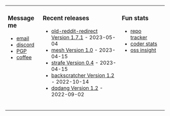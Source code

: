###

<!-- ![Build README](https://github.com/dqdang/dqdang/workflows/Build%20README/badge.svg) -->
<table><tr><td valign="top">

### Message me
* [email](mailto:dqdang17@gmail.com)
* [discord](https://discord.com/channels/@me/dqd#0143)
* [PGP](https://raw.githubusercontent.com/dqdang/dqdang.github.io/master/derek-dang.asc)
* [coffee](https://www.buymeacoffee.com/dqdang)

</td><td valign="top">

### Recent releases
<!-- recent_releases starts -->
* [old-reddit-redirect Version 1.7.1](https://github.com/dqdang/old-reddit-redirect/releases/tag/v1.7.1) - 2023-05-04&nbsp;&nbsp;&nbsp;&nbsp;&nbsp;&nbsp;&nbsp;&nbsp;
* [mesh Version 1.0](https://github.com/dqdang/mesh/releases/tag/v1.0)                                 - 2023-04-15
* [strafe Version 0.4](https://github.com/dqdang/strafe/releases/tag/v0.4)                             - 2023-04-15
* [backscratcher Version 1.2](https://github.com/dqdang/backscratcher/releases/tag/v1.2)               - 2022-10-14
* [dqdang Version 1.2](https://github.com/dqdang/dqdang/releases/tag/v1.2)                             - 2022-09-02
<!-- recent_releases ends -->
<br />
</td><td valign="top">

### Fun stats
* [repo tracker](https://repo-tracker.com/r/gh/dqdang/dqdang)&nbsp;&nbsp;&nbsp;&nbsp;&nbsp;&nbsp;&nbsp;&nbsp;
* [coder stats](https://coderstats.net/github/#dqdang)
* [oss insight](https://ossinsight.io/analyze/dqdang)
</td></tr></table>
